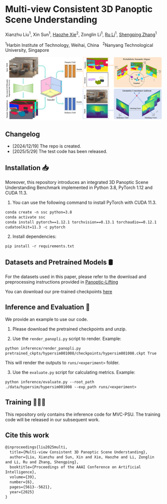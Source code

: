 # Multi-view Consistent 3D Panoptic Scene Understanding

Xianzhu Liu<sup>1</sup>, 
Xin Sun<sup>1</sup>, 
[Haozhe Xie](https://haozhexie.com/about)<sup>2</sup>, 
Zonglin Li<sup>1</sup>, 
[Ru Li](https://liru0126.github.io)<sup>1</sup>, 
[Shengping Zhang](https://spzhang.wordpress.com)<sup>1</sup>

<sup>1</sup>Harbin Institute of Technology, Weihai, China&nbsp;&nbsp;
<sup>2</sup>Nanyang Technological University, Singapore

![Overview](https://github.com/aipixel/MVC-PSU/blob/main/images/Overview.png?raw=true)

## Changelog

- [2024/12/19] The repo is created.
- [2025/5/29] The test code has been released.

## Installation 📥

Moreover, this repository introduces an integrated 3D Panoptic Scene Understanding Benchmark implemented in Python 3.8, PyTorch 1.12 and CUDA 11.3. 

1. You can use the following command to install PyTorch with CUDA 11.3. 
```
conda create -n ssc python=3.8
conda activate ssc
conda install pytorch==1.12.1 torchvision==0.13.1 torchaudio==0.12.1 cudatoolkit=11.3 -c pytorch
```

2. Install dependencies:
```
pip install -r requirements.txt

```

## Datasets and Pretrained Models 🛢️
For the datasets used in this paper, please refer to the download and preprocessing instructions provided in [Panoptic-Lifting](https://github.com/nihalsid/panoptic-lifting?tab=readme-ov-file)

You can download our pre-trained checkpoints [here](https://drive.google.com/drive/folders/1q9wZZOiOFv-erM4-1w8PInz3UvKyLN_2)


## Inference and Evaluation 🚩

We provide an example to use our code.
1. Please download the pretrained checkpoints and unzip.

2. Use the `render_panopli.py` script to render. Example: 
``` 
python inference/render_panopli.py pretrained_ckpts/hypersim001008/checkpoints/hypersim001008.ckpt True
```
This will render the outputs to ``` runs/<experiment> ``` folder. 

3. Use the `evaluate.py` script for calculating metrics. Example:
``` 
python inference/evaluate.py --root_path ./data/hypersim/hypersim001008 --exp_path runs/<experiment>
```


## Training 👩🏽‍💻
This repository only contains the inference code for MVC-PSU. The training code will be released in our subsequent work.

## Cite this work

```
@inproceedings{liu2025multi,
  title={Multi-view Consistent 3D Panoptic Scene Understanding},
  author={Liu, Xianzhu and Sun, Xin and Xie, Haozhe and Li, Zonglin and Li, Ru and Zhang, Shengping},
  booktitle={Proceedings of the AAAI Conference on Artificial Intelligence},
  volume={39},
  number={6},
  pages={5613--5621},
  year={2025}
}
```